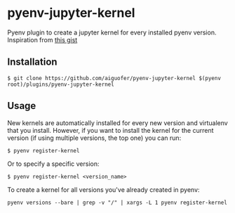 # pyenv-jupyter-kernel

Pyenv plugin to create a jupyter kernel for every installed pyenv version. Inspiration from [this gist](https://gist.github.com/thvitt/9072336288921f57ec8741eb4b8b024e)

## Installation

```shell
$ git clone https://github.com/aiguofer/pyenv-jupyter-kernel $(pyenv root)/plugins/pyenv-jupyter-kernel
```

## Usage

New kernels are automatically installed for every new version and virtualenv that you install. However, if you want to install the kernel for the current version (if using multiple versions, the top one) you can run:

```shell
$ pyenv register-kernel
```

Or to specify a specific version:

```shell
$ pyenv register-kernel <version_name>
```

To create a kernel for all versions you've already created in pyenv:

```shell
pyenv versions --bare | grep -v "/" | xargs -L 1 pyenv register-kernel
```
